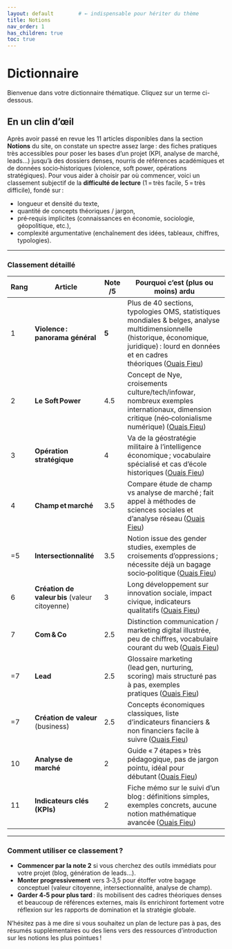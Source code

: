```yaml
---
layout: default        # ← indispensable pour hériter du thème
title: Notions
nav_order: 1
has_children: true
toc: true
---
```



# Dictionnaire

Bienvenue dans votre dictionnaire thématique. Cliquez sur un terme ci-dessous.


## En un clin d’œil

Après avoir passé en revue les 11 articles disponibles dans la section **Notions** du site, on constate un spectre assez large : des fiches pratiques très accessibles pour poser les bases d’un projet (KPI, analyse de marché, leads…) jusqu’à des dossiers denses, nourris de références académiques et de données socio‑historiques (violence, soft power, opérations stratégiques).
Pour vous aider à choisir par où commencer, voici un classement subjectif de la **difficulté de lecture** (1 = très facile, 5 = très difficile), fondé sur :

* longueur et densité du texte,
* quantité de concepts théoriques / jargon,
* pré‑requis implicites (connaissances en économie, sociologie, géopolitique, etc.),
* complexité argumentative (enchaînement des idées, tableaux, chiffres, typologies).

---

### Classement détaillé

| Rang | Article                                       | Note /5 | Pourquoi c’est (plus ou moins) ardu                                                                                                                                                                |
| ---- | --------------------------------------------- | ------- | -------------------------------------------------------------------------------------------------------------------------------------------------------------------------------------------------- |
| 1    | **Violence : panorama général**               | **5**   | Plus de 40 sections, typologies OMS, statistiques mondiales & belges, analyse multidimensionnelle (historique, économique, juridique) : lourd en données et en cadres théoriques ([Ouais Fieu][1]) |
| 2    | **Le Soft Power**                             | 4.5     | Concept de Nye, croisements culture/tech/infowar, nombreux exemples internationaux, dimension critique (néo‑colonialisme numérique) ([Ouais Fieu][2])                                              |
| 3    | **Opération stratégique**                     | 4       | Va de la géostratégie militaire à l’intelligence économique ; vocabulaire spécialisé et cas d’école historiques ([Ouais Fieu][3])                                                                  |
| 4    | **Champ et marché**                           | 3.5     | Compare étude de champ vs analyse de marché ; fait appel à méthodes de sciences sociales et d’analyse réseau ([Ouais Fieu][4])                                                                     |
| =5   | **Intersectionnalité**                        | 3.5     | Notion issue des gender studies, exemples de croisements d’oppressions ; nécessite déjà un bagage socio‑politique ([Ouais Fieu][5])                                                                |
| 6    | **Création de valeur bis** (valeur citoyenne) | 3       | Long développement sur innovation sociale, impact civique, indicateurs qualitatifs ([Ouais Fieu][6])                                                                                               |
| 7    | **Com & Co**                                  | 2.5     | Distinction communication / marketing digital illustrée, peu de chiffres, vocabulaire courant du web ([Ouais Fieu][7])                                                                             |
| =7   | **Lead**                                      | 2.5     | Glossaire marketing (lead gen, nurturing, scoring) mais structuré pas à pas, exemples pratiques ([Ouais Fieu][8])                                                                                  |
| =7   | **Création de valeur** (business)             | 2.5     | Concepts économiques classiques, liste d’indicateurs financiers & non financiers facile à suivre ([Ouais Fieu][9])                                                                                 |
| 10   | **Analyse de marché**                         | 2       | Guide « 7 étapes » très pédagogique, pas de jargon pointu, idéal pour débutant ([Ouais Fieu][10])                                                                                                  |
| 11   | **Indicateurs clés (KPIs)**                   | 2       | Fiche mémo sur le suivi d’un blog : définitions simples, exemples concrets, aucune notion mathématique avancée ([Ouais Fieu][11])                                                                  |

---

### Comment utiliser ce classement ?

* **Commencer par la note 2** si vous cherchez des outils immédiats pour votre projet (blog, génération de leads…).
* **Monter progressivement** vers 3‑3,5 pour étoffer votre bagage conceptuel (valeur citoyenne, intersectionnalité, analyse de champ).
* **Garder 4‑5 pour plus tard** : ils mobilisent des cadres théoriques denses et beaucoup de références externes, mais ils enrichiront fortement votre réflexion sur les rapports de domination et la stratégie globale.

N’hésitez pas à me dire si vous souhaitez un plan de lecture pas à pas, des résumés supplémentaires ou des liens vers des ressources d’introduction sur les notions les plus pointues !

[1]: https://ouaisfieu.github.io/tech/notions/violence/
[2]: https://ouaisfieu.github.io/tech/notions/soft-power/
[3]: https://ouaisfieu.github.io/tech/notions/operation-strategique/
[4]: https://ouaisfieu.github.io/tech/notions/champ-et-marche/
[5]: https://ouaisfieu.github.io/tech/notions/intersectionnalite
[6]: https://ouaisfieu.github.io/tech/notions/creation-valeur-bis
[7]: https://ouaisfieu.github.io/tech/notions/com-co/
[8]: https://ouaisfieu.github.io/tech/notions/lead/
[9]: https://ouaisfieu.github.io/tech/notions/creation-valeur/
[10]: https://ouaisfieu.github.io/tech/notions/analyse-de-marche/
[11]: https://ouaisfieu.github.io/tech/notions/kpi/

